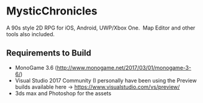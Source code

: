 # MysticChronicles

A 90s style 2D RPG for iOS, Android, UWP/Xbox One.  Map Editor and other tools also included.

## Requirements to Build
* MonoGame 3.6 (http://www.monogame.net/2017/03/01/monogame-3-6/)
* Visual Studio 2017 Community (I personally have been using the Preview builds available here -> https://www.visualstudio.com/vs/preview/
* 3ds max and Photoshop for the assets
